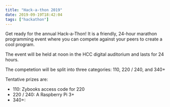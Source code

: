 ```yaml
---
title: "Hack-a-thon 2019"
date: 2019-09-19T18:42:04
tags: ["hackathon"]
---
```


Get ready for the annual Hack-a-Thon! It is a friendly, 24-hour marathon programming event where you can compete against your peers to create a cool program.

The event will be held at noon in the HCC digital auditorium and lasts for 24 hours.

The competetion will be split into three categories: 110, 220 / 240, and 340+

Tentative prizes are:

* 110: Zybooks access code for 220
* 220 / 240: A Raspberry Pi 3+
* 340+: 
